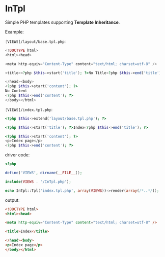 # InTpl

Simple PHP templates supporting **Template Inheritance**.

Example:

`[VIEWS]/layout/base.tpl.php`:

```php
<!DOCTYPE html>
<html><head>

<meta http-equiv="Content-Type" content="text/html; charset=utf-8" />

<title><?php $this->start('title'); ?>No Title<?php $this->end('title'); ?></title>

</head><body>
<?php $this->start('content'); ?>
No Content
<?php $this->end('content'); ?>
</body></html>
```

`[VIEWS]/index.tpl.php`:

```php
<?php $this->extend('layout/base.tpl.php'); ?>

<?php $this->start('title'); ?>Index<?php $this->end('title'); ?>

<?php $this->start('content'); ?>
<p>Index page</p>
<?php $this->end('content'); ?>
```

driver code:

```php
<?php

define('VIEWS', dirname(__FILE__));

include(VIEWS . '/InTpl.php');

echo InTpl::Tpl('index.tpl.php', array(VIEWS))->render(array(/*..*/));
```

output:

```html
<!DOCTYPE html>
<html><head>

<meta http-equiv="Content-Type" content="text/html; charset=utf-8" />

<title>Index</title>

</head><body>
<p>Index page</p>
</body></html>
```
